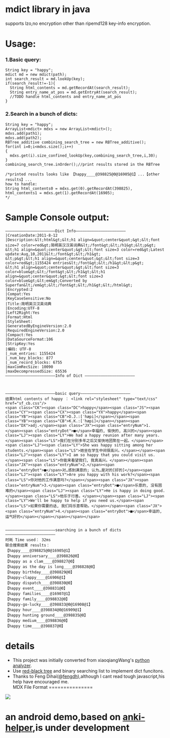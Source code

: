 # mdict library in java 
supports lzo,no encryption other than ripemd128 key-info encryption.  

# Usage:
### 1.Basic query:
```
String key = "happy";
mdict md = new mdict(path);
int search_result = md.lookUp(key);
if(search_result!=-1){
  String html_contents = md.getRecordAt(search_result);
  String entry_name_at_pos = md.getEntryAt(search_result);
  //TODO handle html_contents and entry_name_at_pos
}
```
### 2.Search in a bunch of dicts:
```
String key = "happy";
ArrayList<mdict> mdxs = new ArrayList<mdict>();
mdxs.add(path1);
mdxs.add(path2);
RBTree_additive combining_search_tree = new RBTree_additive();
for(int i=0;i<mdxs.size();i++)
{
  mdxs.get(i).size_confined_lookUp(key,combining_search_tree,i,30);
}  	
combining_search_tree.inOrder();//print results stored in the RBTree

/*printed results looks like 【happy____@398825@0@16905@1】...【other results】...
how to handle:
String html_contents0 = mdxs.get(0).getRecordAt(398825),
html_contents1 = mdxs.get(1).getRecordAt(16905);
*/
```

# Sample Console output:

```
——————————————————————Dict Info——————————————————————
|CreationDate:2011-8-12
|Description:&lt;html&gt;&lt;h1 align=&quot;center&quot;&gt;&lt;font size=7 color=red&gt;简明英汉汉英词典&lt;/font&gt;&lt;/h1&gt;&lt;p&gt;
&lt;h1 align=&quot;center&quot;&gt;&lt;font size=3 color=red&gt;Latest update:Aug,10,2011&lt;/font&gt;&lt;/h1&gt;
&lt;p&gt;&lt;h1 align=&quot;center&quot;&gt;&lt;font size=3 color=red&gt;1155424 entries&lt;/font&gt;&lt;/h1&gt;&lt;p&gt;
&lt;h1 align=&quot;center&quot;&gt;&lt;font size=3 color=blue&gt;&lt;/font&gt;&lt;/h1&gt;&lt;h1 align=&quot;center&quot;&gt;&lt;font size=3 color=blue&gt;&lt;em&gt;Converted by Superfan&lt;/em&gt;&lt;/font&gt;&lt;/h1&gt;&lt;/html&gt;      
|Encrypted:2
|Compat:Yes
|KeyCaseSensitive:No
|Title:简明英汉汉英词典
|Encoding:UTF-8
|Left2Right:Yes
|Format:Html
|StyleSheet:
|GeneratedByEngineVersion:2.0
|RequiredEngineVersion:2.0
|Compact:Yes
|DataSourceFormat:106
|StripKey:Yes
|编码: UTF-8
|_num_entries: 1155424
|_num_key_blocks: 877
|_num_record_blocks: 6755
|maxComRecSize: 10090
|maxDecompressedSize: 65536
——————————————————————Info of Dict ——————————————————————



——————————————————————basic query——————————————————————
结果html contents of happy ： <link rel="stylesheet" type="text/css" href="sf_cb.css"/>
<span class="CK"><span class="DC">happy</span><span class="JS"><span class="CY"><span class="CX"><span class="YX">happy</span><span class="YB"><span class="CB">D.J.:[ˈhæpi]</span></span><span class="YB"><span class="CB">K.K.:[ˈhæpi]</span></span><span class="DX">adj.</span><span class="JX"><span class="entryNum">1.</span><span class="entryDot">■</span>幸福的, 愉快的, 高兴的</span><span class="LJ"><span class="LY">We had a happy reunion after many years.</span><span class="LS">我们在分别多年之后又愉快地团聚在一起。</span></span><span class="LJ"><span class="LY">She was happy sitting among her students.</span><span class="LS">她坐在学生中间很高兴。</span></span><span class="LJ"><span class="LY">I am so happy that you could visit us.</span><span class="LS">你能来看望我们, 我真高兴。</span></span><span class="JX"><span class="entryNum">2.</span><span class="entryDot">■</span>对…感到满意的; 认为…是对的[好的]</span><span class="LJ"><span class="LY">Are you happy with his work?</span><span class="LS">你对他的工作满意吗?</span></span><span class="JX"><span class="entryNum">3.</span><span class="entryDot">■</span>乐意的, 没有困难的</span><span class="LJ"><span class="LY">He is happy in doing good.</span><span class="LS">他乐于行善。</span></span><span class="LJ"><span class="LY">We'll be happy to help if you need us.</span><span class="LS">如果你需要的话, 我们将乐意帮助。</span></span><span class="JX"><span class="entryNum">4.</span><span class="entryDot">■</span>幸运的, 运气好的</span></span></span></span></span>


——————————————————————searching in a bunch of dicts——————————————————————
时耗 Time used： 32ms
联合搜索结果 results： 
【happy____@398825@0@16905@1】
【happy anniversary____@398826@0】
【happy as a clam____@398827@0】
【happy as the day is long____@398828@0】
【happy birthday____@398829@0】
【happy-clappy____@16906@1】
【happy dispatch____@398830@0】
【happy event____@398831@0】
【happy families____@16907@1】
【happy family____@398832@0】
【happy-go-lucky____@398833@0@16908@1】
【happy hour____@398834@0@16909@1】
【happy hunting ground____@398835@0】
【happy medium____@398836@0】
【happy time____@398837@0】
```

# details
* This project was initially converted from xiaoqiangWang's [python analyzer](https://bitbucket.org/xwang/mdict-analysis). 
* Use [red-black tree](http://www.cnblogs.com/skywang12345/p/3245399.html) and binary searching list to implement dict funcitons.  
* Thanks to Feng Dihai(@[fengdh](https://github.com/fengdh/mdict-js)),although I cant read tough javascript,his help have encouraged me.  
MDX File Format
===============
<img src="https://github.com/KnIfER/mdict-parsr-java/raw/master/doc/MDX.svg">

# an android demo,based on [anki-helper](https://github.com/mmjang/ankihelper),is under development
